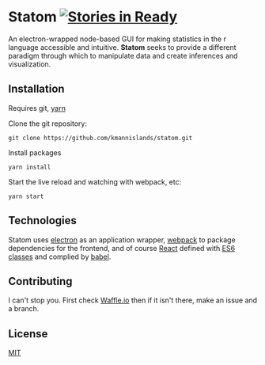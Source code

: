 
# Statom [![Stories in Ready](https://badge.waffle.io/kmannislands/statom.png?label=ready&title=Ready)](https://waffle.io/kmannislands/statom)

An electron-wrapped node-based GUI for making statistics in the r language accessible and intuitive. **Statom** seeks to provide a different paradigm through which to manipulate data and create inferences and visualization.

## Installation

Requires git, [yarn](https://yarnpkg.com/en/docs/install)

Clone the git repository:
```
git clone https://github.com/kmannislands/statom.git
```
Install packages
```
yarn install
```
Start the live reload and watching with webpack, etc:
```
yarn start
```

## Technologies

Statom uses [electron](http://electron.atom.io/) as an application wrapper, [webpack](https://webpack.github.io/) to package dependencies for the frontend, and of course [React](https://facebook.github.io/react/) defined with [ES6 classes](https://developer.mozilla.org/en-US/docs/Web/JavaScript/Reference/Classes) and complied by [babel](https://babeljs.io/).


## Contributing

I can't stop you. First check [Waffle.io](https://waffle.io/kmannislands/statom) then if it isn't there, make an issue and a branch.

## License

[MIT](https://opensource.org/licenses/MIT)

[screenshot]: assets/screenshot.png
